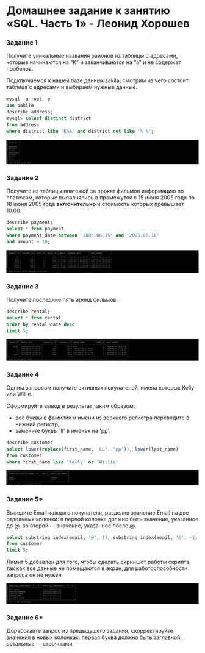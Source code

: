 # Домашнее задание к занятию «SQL. Часть 1» - Леонид Хорошев

### Задание 1

Получите уникальные названия районов из таблицы с адресами, которые начинаются на “K” и заканчиваются на “a” и не содержат пробелов.

Подключаемся к нашей базе данных sakila, смотрим из чего состоит таблица с адресами и выбираем нужные данные.

```sql
mysql -u root -p
use sakila
describe address;
mysql> select distinct district
from address
where district like 'K%a' and district not like '% %';
```

![alt text](https://github.com/LeonidKhoroshev/databases/blob/main/SQL1/SQL1.1.png)

### Задание 2

Получите из таблицы платежей за прокат фильмов информацию по платежам, которые выполнялись в промежуток с 15 июня 2005 года по 18 июня 2005 года **включительно** и стоимость которых превышает 10.00.

```sql
describe payment;
select * from payment
where payment_date between '2005.06.15' and '2005.06.18'
and amount > 10;
```

![alt text](https://github.com/LeonidKhoroshev/databases/blob/main/SQL1/SQL1.2.png)

### Задание 3

Получите последние пять аренд фильмов.

```sql
describe rental;
select * from rental
order by rental_date desc
limit 5;
```

![alt text](https://github.com/LeonidKhoroshev/databases/blob/main/SQL1/SQL1.3.png)



### Задание 4

Одним запросом получите активных покупателей, имена которых Kelly или Willie. 

Сформируйте вывод в результат таким образом:
- все буквы в фамилии и имени из верхнего регистра переведите в нижний регистр,
- замените буквы 'll' в именах на 'pp'.

```sql
describe customer
select lower(replace(first_name, 'LL', 'pp')), lower(last_name)
from customer
where first_name like 'Kelly' or 'Willie'
```

![alt text](https://github.com/LeonidKhoroshev/databases/blob/main/SQL1/SQL1.4.png)
  
### Задание 5*

Выведите Email каждого покупателя, разделив значение Email на две отдельных колонки: в первой колонке должно быть значение, указанное до @, во второй — значение, указанное после @.

```sql
select substring_index(email, '@', 1), substring_index(email, '@', -1)
from customer
limit 5;
```
Лимит 5 добавлен для того, чтобы сделать скриншот работы скрипта, так как все данные не помещаются в экран, для работоспособности запроса он не нужен

![alt text](https://github.com/LeonidKhoroshev/databases/blob/main/SQL1/SQL1.5.png)


### Задание 6*

Доработайте запрос из предыдущего задания, скорректируйте значения в новых колонках: первая буква должна быть заглавной, остальные — строчными.
